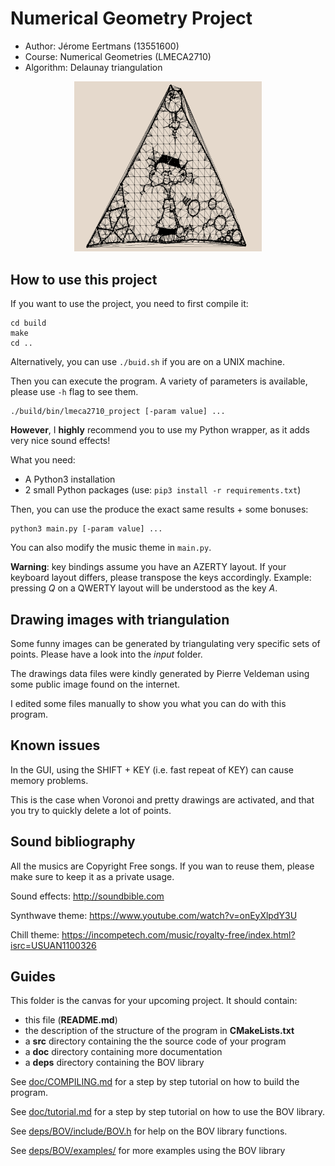 # Numerical Geometry Project

- Author: Jérome Eertmans (13551600)
- Course: Numerical Geometries (LMECA2710)
- Algorithm: Delaunay triangulation

<p align="center"> <img src="static/lmeca2170.png" width=300></p>

## How to use this project

If you want to use the project, you need to first compile it:

```
cd build
make
cd ..
```

Alternatively, you can use `./buid.sh` if you are on a UNIX machine.

Then you can execute the program. A variety of parameters is available, please use `-h` flag to see them.
```
./build/bin/lmeca2710_project [-param value] ...
```


**However**, I **highly** recommend you to use my Python wrapper, as it adds
very nice sound effects!

What you need:
 - A Python3 installation
 - 2 small Python packages (use: `pip3 install -r requirements.txt`)

Then, you can use the produce the exact same results + some bonuses:
```
python3 main.py [-param value] ...
```

You can also modify the music theme in `main.py`.

**Warning**: key bindings assume you have an AZERTY layout. If your keyboard layout differs, please transpose the keys accordingly.
Example: pressing *Q* on a QWERTY layout will be understood as the key *A*.

## Drawing images with triangulation

Some funny images can be generated by triangulating very specific sets of points.
Please have a look into the *input* folder.

The drawings data files were kindly generated by Pierre Veldeman using some public image found on the internet.

I edited some files manually to show you what you can do with this program.

## Known issues

In the GUI, using the SHIFT + KEY (i.e. fast repeat of KEY) can cause memory problems.

This is the case when Voronoi and pretty drawings are activated, and that you try to
quickly delete a lot of points.

## Sound bibliography

All the musics are Copyright Free songs.
If you wan to reuse them, please make sure to keep it as a private usage.

Sound effects:
http://soundbible.com

Synthwave theme:
https://www.youtube.com/watch?v=onEyXlpdY3U

Chill theme:
https://incompetech.com/music/royalty-free/index.html?isrc=USUAN1100326

## Guides

This folder is the canvas for your upcoming project.
It should contain:
 * this file (**README.md**)
 * the description of the structure of the program in **CMakeLists.txt**
 * a **src** directory containing the the source code of your program
 * a **doc** directory containing more documentation
 * a **deps** directory containing the BOV library

See [doc/COMPILING.md](doc/COMPILING.md) for a step by step tutorial
on how to build the program.

See [doc/tutorial.md](doc/tutorial.md) for a step by step tutorial on
how to use the BOV library.

See [deps/BOV/include/BOV.h](deps/BOV/include/BOV.h)
for help on the BOV library functions.

See [deps/BOV/examples/](deps/BOV/examples/) for more
examples using the BOV library
